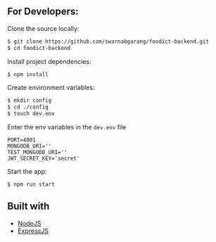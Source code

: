 ## For Developers:

Clone the source locally:

```bash
$ git clone https://github.com/swarnabgarang/foodict-backend.git
$ cd foodict-backend
```

Install project dependencies:

```bash
$ npm install
```

Create environment variables:

```bash
$ mkdir config
$ cd ./config
$ touch dev.env
```

Enter the env variables in the `dev.env` file

```
PORT=4001
MONGODB_URI=''
TEST_MONGODB_URI=''
JWT_SECRET_KEY='secret'
```

Start the app:

```bash
$ npm run start
```


## Built with

-   [NodeJS](https://nodejs.org/en/ "NodeJS")
-   [ExpressJS](https://expressjs.com/ "ExpressJS")
